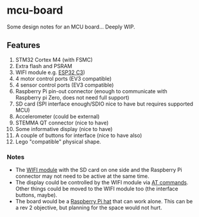 # mcu-board

Some design notes for an MCU board...
Deeply WIP.

## Features

1. STM32 Cortex M4 (with FSMC)
2. Extra flash and PSRAM
2. WIFI module e.g. [ESP32 C3](https://www.espressif.com/sites/default/files/documentation/esp32-c3-mini-1_datasheet_en.pdf))
3. 4 motor control ports (EV3 compatible)
4. 4 sensor control ports (EV3 compatible)
5. Raspberry Pi pin-out connector (enough to communicate with
   Raspberry pi Zero, does not need full support)
5. SD card (SPI interface enough/SDIO nice to have but requires supported MCU)
6. Accelerometer (could be external)
7. STEMMA QT connector (nice to have)
8. Some informative display (nice to have)
9. A couple of buttons for interface (nice to have also)
10. Lego "compatible" physical shape.

### Notes

- The [WIFI
  module](https://www.digikey.co.uk/en/products/detail/espressif-systems/ESP32-C3-MINI-1-H4/14548892)
  with the SD card on one side and the Raspberry Pi connector may not
  need to be active at the same time.
- The display could be controlled by the WIFI module via [AT
  commands](https://docs.espressif.com/projects/esp-at/en/latest/esp32/Compile_and_Develop/How_to_add_user-defined_AT_commands.html).
  Other things could be moved to the WIFI module too (the interface
  buttons, maybe).
- The board would be a [Raspberry Pi
  hat](https://github.com/raspberrypi/hats) that can work alone. This
  can be a rev 2 objective, but planning for the space would not hurt.
